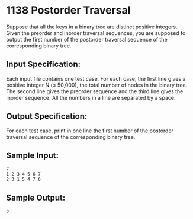 # 1138 Postorder Traversal
Suppose that all the keys in a binary tree are distinct positive integers. Given the preorder and inorder traversal sequences, you are supposed to output the first number of the postorder traversal sequence of the corresponding binary tree.

## Input Specification:
Each input file contains one test case. For each case, the first line gives a positive integer N (≤ 50,000), the total number of nodes in the binary tree. The second line gives the preorder sequence and the third line gives the inorder sequence. All the numbers in a line are separated by a space.

## Output Specification:
For each test case, print in one line the first number of the postorder traversal sequence of the corresponding binary tree.

## Sample Input:
    7
    1 2 3 4 5 6 7
    2 3 1 5 4 7 6

## Sample Output:
    3